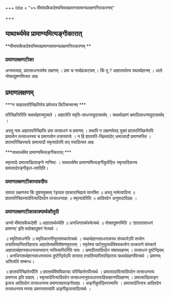 +++
title = "०५ मीमांसकैकदेश्यभिमतप्रमाणसामान्यलक्षणनिराकरणम्"

+++


## याथार्थ्यमेव प्रामाण्यमित्यङ्गीकारात्

**मीमांसकैकदेश्यभिमतप्रमाणसामान्यलक्षणनिराकरणम् **

### **प्रमाणलक्षणटीका**

अन्यस्त्वाह, प्रमासाधनत्वमेव लक्षणम् । प्रमा च नार्थप्राकट्यम् । किं तु ? अज्ञातार्थस्य यथार्थज्ञानम् । अतो नोक्तदूषणमित्यत आह

## प्रमाणलक्षणम्

***न चाज्ञातपरिच्छित्तिरेव प्रमेत्यत्र किञ्चिन्मानम् ***

परिच्छित्तिरिति यथार्थज्ञानमुच्यते । अज्ञातेति स्मृति-साधनव्युदासार्थम् । यथार्थग्रहणं भ्रमादिसाधनव्युदासार्थम् ।

अस्तु नाम अज्ञातपरिच्छित्तिः प्रमा तत्साधनं च प्रमाणम् । तथापि न लक्षणमेतद् युक्तं ज्ञातपरिच्छित्तेरपि प्रमात्वेन तत्साधनस्य च प्रमाणत्वेन तत्राव्याप्तेः । न हि ज्ञातपरि-च्छित्यादेर् अमात्वादौ प्रमाणमस्ति । ज्ञातपरिच्छित्त्यादेः प्रमात्वादौ स्मृत्यादेरपि तत् स्यादित्यत आह

***याथार्थ्यमेव प्रामाण्यमित्यङ्गीकारात् ***

स्मृत्यादेः प्रमात्वादिप्रसङ्गो नानिष्टः । याथार्थ्यमेव प्रामाण्यमित्यङ्गीकुर्वद्भिः स्मृत्यादिकस्य प्रमात्वादेरङ्गीकृत-त्वादिति।

### **प्रमाणलक्षणटीकाभावदीपः**

तावता लक्षणस्य किं दूषणमुक्तम् ?इत्यत एवकाराभिप्रायं व्यनक्ति ॥ अस्तु नामेत्यादिना ॥ ज्ञातपरिच्छित्त्यादेरित्यादिपदेन तत्साधनग्रहः ॥ स्मृत्यादेरिति ॥ आदिपदेन अनुवादादिग्रहः ।

### **प्रमाणलक्षणटीकावाक्यार्थकौमुदी**

अन्यो मीमांसकैकदेशी ॥ अज्ञातार्थस्येति ॥ अनधिगतार्थस्येत्यर्थः ॥ नोक्तदूषणमिति ॥ ‘ज्ञाततासाधनं प्रमाणम्’ इति मतोक्तदूषणं नेत्यर्थः ।

॥ स्मृतिसाधनेति ॥ स्मृतिकारणीभूतसंस्कारेत्यर्थः । यथार्थज्ञानसाधनत्वस्य संस्कारेऽपि सत्त्वेन तत्रातिव्याप्तिपरिहाराय अज्ञातेत्यर्थविशेषणमुपात्तम् । स्मृतेश्च पर्वानुभूतार्थविषयकत्वेन तत्कारणे संस्कारे अज्ञातार्थज्ञानसाधनत्वाभावान् नातिव्याप्तिरिति भावः । भ्रमादीत्यादिपदेन संशयग्रहणम् । तत्साधनं दुष्टेन्द्रियम् । अनधिगतार्थज्ञानसाधनत्वस्य दुष्टेन्द्रियेऽपि सत्त्वात् तत्रातिव्याप्तिपरिहाराय यथार्थग्रहणमित्यर्थः । प्रमाणम् अस्त्विति सम्बन्धः।

॥ ज्ञातपरिच्छितेरपीति ॥ ज्ञातार्थविषयिकायाः परिच्छित्तेरपीत्यर्थः । प्रमात्वादावित्यादिपदेन तत्साधनस्य प्रमाणत्व इति ग्राह्यम् । स्मृत्यादेरित्यादिपदेन तत्साधनानुवादधारावाहिकज्ञानादिग्रहणम् । प्रमात्वादिप्रसङ्ग इत्यत्र आदिपदेन तत्साधनस्य प्रमाणत्वप्रसङ्गोग्राह्यः । अङ्गीकुर्वद्भिरस्माभिः । प्रमात्वादेरित्यत्र आदिपदेन तत्साधनस्य मनसः प्रमाणत्वस्यापि अङ्गीकृतत्वादित्यर्थः ।

